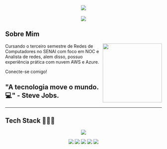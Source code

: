 <h1 align="center">
<img src="https://capsule-render.vercel.app/api?type=blur&height=300&color=gradient&text=Guilherme%20Coelho%20👾&fontColor=800080&fontSize=0&desc=BEM-VINDO%20AO%20MEU%20GITHUB&descAlign=50&descAlignY=69">
</h1>  

<p align="center">
  <img src="https://readme-typing-svg.herokuapp.com?font=Fira+Code&pause=1000&color=000000&width=435&lines=+Network+Analyst+%7C+NOC+">
</p>  

## Sobre Mim

<img align="right" height="190" src="https://cdn.pixabay.com/animation/2024/05/16/21/45/21-45-34-3_512.gif">

Cursando o terceiro semestre de Redes de Computadores no SENAI com foco em NOC e Analista de redes, alem disso, possuo experiência prática com nuvem AWS e Azure.

Conecte-se comigo!  

## "A tecnologia move o mundo.💻" - Steve Jobs.


----

## Tech Stack 👨🏼‍💻
<p align="center">
  <img src="https://skillicons.dev/icons?i=aws,azure,linux,windows,nginx,grafana,debian,mysql,github,discord,arduino"> 
</p>
<p align="center">
  <img src="https://img.shields.io/badge/Trello-0052CC?logo=trello&logoColor=fff">
  <img src="https://img.shields.io/badge/Google%20Drive-4285F4?logo=googledrive&logoColor=fff)">
  <img src="https://img.shields.io/badge/Brave-FB542B?logo=Brave&logoColor=white">
  <img src="https://img.shields.io/badge/ChatGPT-74aa9c?logo=openai&logoColor=white">
  <img src="https://img.shields.io/badge/Ubuntu-E95420?logo=ubuntu&logoColor=white">
</p>























































































































































































































































































































































































































































































































































































































































































































































































































































































































































































































































































































